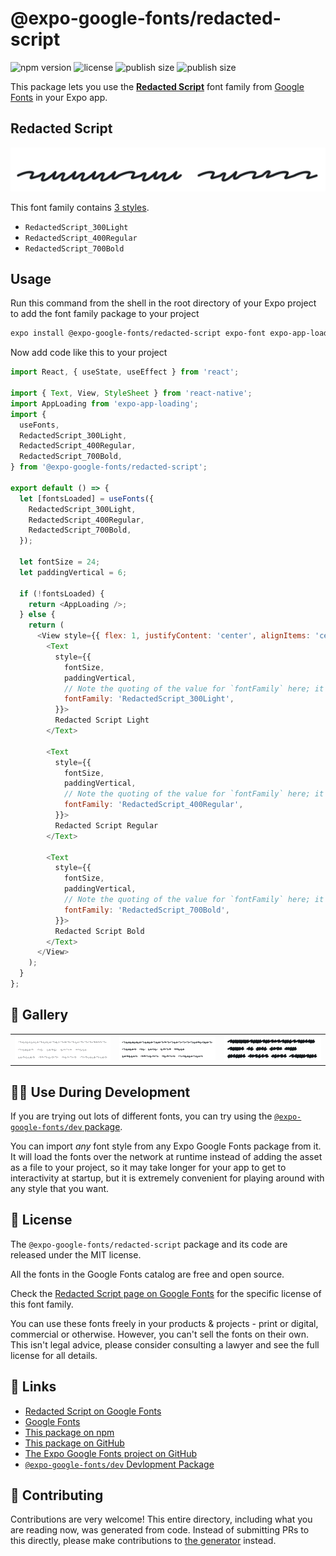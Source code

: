 # @expo-google-fonts/redacted-script

![npm version](https://flat.badgen.net/npm/v/@expo-google-fonts/redacted-script)
![license](https://flat.badgen.net/github/license/expo/google-fonts)
![publish size](https://flat.badgen.net/packagephobia/install/@expo-google-fonts/redacted-script)
![publish size](https://flat.badgen.net/packagephobia/publish/@expo-google-fonts/redacted-script)

This package lets you use the [**Redacted Script**](https://fonts.google.com/specimen/Redacted+Script) font family from [Google Fonts](https://fonts.google.com/) in your Expo app.

## Redacted Script

![Redacted Script](./font-family.png)

This font family contains [3 styles](#-gallery).

- `RedactedScript_300Light`
- `RedactedScript_400Regular`
- `RedactedScript_700Bold`

## Usage

Run this command from the shell in the root directory of your Expo project to add the font family package to your project
```sh
expo install @expo-google-fonts/redacted-script expo-font expo-app-loading
```

Now add code like this to your project
```js
import React, { useState, useEffect } from 'react';

import { Text, View, StyleSheet } from 'react-native';
import AppLoading from 'expo-app-loading';
import {
  useFonts,
  RedactedScript_300Light,
  RedactedScript_400Regular,
  RedactedScript_700Bold,
} from '@expo-google-fonts/redacted-script';

export default () => {
  let [fontsLoaded] = useFonts({
    RedactedScript_300Light,
    RedactedScript_400Regular,
    RedactedScript_700Bold,
  });

  let fontSize = 24;
  let paddingVertical = 6;

  if (!fontsLoaded) {
    return <AppLoading />;
  } else {
    return (
      <View style={{ flex: 1, justifyContent: 'center', alignItems: 'center' }}>
        <Text
          style={{
            fontSize,
            paddingVertical,
            // Note the quoting of the value for `fontFamily` here; it expects a string!
            fontFamily: 'RedactedScript_300Light',
          }}>
          Redacted Script Light
        </Text>

        <Text
          style={{
            fontSize,
            paddingVertical,
            // Note the quoting of the value for `fontFamily` here; it expects a string!
            fontFamily: 'RedactedScript_400Regular',
          }}>
          Redacted Script Regular
        </Text>

        <Text
          style={{
            fontSize,
            paddingVertical,
            // Note the quoting of the value for `fontFamily` here; it expects a string!
            fontFamily: 'RedactedScript_700Bold',
          }}>
          Redacted Script Bold
        </Text>
      </View>
    );
  }
};

```

## 🔡 Gallery


||||
|-|-|-|
|![RedactedScript_300Light](./RedactedScript_300Light.ttf.png)|![RedactedScript_400Regular](./RedactedScript_400Regular.ttf.png)|![RedactedScript_700Bold](./RedactedScript_700Bold.ttf.png)||


## 👩‍💻 Use During Development

If you are trying out lots of different fonts, you can try using the [`@expo-google-fonts/dev` package](https://github.com/expo/google-fonts/tree/master/font-packages/dev#readme).

You can import *any* font style from any Expo Google Fonts package from it. It will load the fonts
over the network at runtime instead of adding the asset as a file to your project, so it may take longer
for your app to get to interactivity at startup, but it is extremely convenient
for playing around with any style that you want.

## 📖 License

The `@expo-google-fonts/redacted-script` package and its code are released under the MIT license.

All the fonts in the Google Fonts catalog are free and open source.

Check the [Redacted Script page on Google Fonts](https://fonts.google.com/specimen/Redacted+Script) for the specific license of this font family.

You can use these fonts freely in your products & projects - print or digital, commercial or otherwise. However, you can't sell the fonts on their own. This isn't legal advice, please consider consulting a lawyer and see the full license for all details.

## 🔗 Links

- [Redacted Script on Google Fonts](https://fonts.google.com/specimen/Redacted+Script)
- [Google Fonts](https://fonts.google.com/)
- [This package on npm](https://www.npmjs.com/package/@expo-google-fonts/redacted-script)
- [This package on GitHub](https://github.com/expo/google-fonts/tree/master/font-packages/redacted-script)
- [The Expo Google Fonts project on GitHub](https://github.com/expo/google-fonts)
- [`@expo-google-fonts/dev` Devlopment Package](https://github.com/expo/google-fonts/tree/master/font-packages/dev)

## 🤝 Contributing

Contributions are very welcome! This entire directory, including what you are reading now, was generated from code. Instead of submitting PRs to this directly, please make contributions to [the generator](https://github.com/expo/google-fonts/tree/master/packages/generator) instead.
